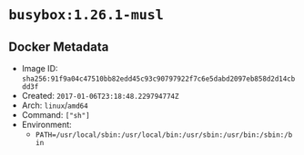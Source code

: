 # `busybox:1.26.1-musl`

## Docker Metadata

- Image ID: `sha256:91f9a04c47510bb82edd45c93c90797922f7c6e5dabd2097eb858d2d14cbdd3f`
- Created: `2017-01-06T23:18:48.229794774Z`
- Arch: `linux`/`amd64`
- Command: `["sh"]`
- Environment:
  - `PATH=/usr/local/sbin:/usr/local/bin:/usr/sbin:/usr/bin:/sbin:/bin`

